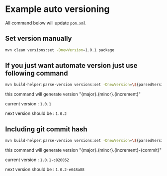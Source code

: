 Example auto versioning
====================================

All command below will update `pom.xml`

Set version manually
----------------------------------------------------------------

```sh
mvn clean versions:set -DnewVersion=1.0.1 package
```

If you just want automate version just use following command
----------------------------------------------------------------

```sh
mvn build-helper:parse-version versions:set -DnewVersion=\${parsedVersion.majorVersion}.\${parsedVersion.minorVersion}.\${parsedVersion.nextIncrementalVersion} versions:commit
```

this command will generate version "{major}.{minor}.{increment}"

current version : `1.0.1`

next version should be : `1.0.2`

Including git commit hash
----------------------------------------------------------------

```sh
mvn build-helper:parse-version versions:set -DnewVersion=\${parsedVersion.majorVersion}.\${parsedVersion.minorVersion}.\${parsedVersion.nextIncrementalVersion}-$(git rev-parse --short head) versions:commit
```

this command will generate version "{major}.{minor}.{increment}-{commit}"

current version : `1.0.1-c826052`

next version should be : `1.0.2-e648a88`
